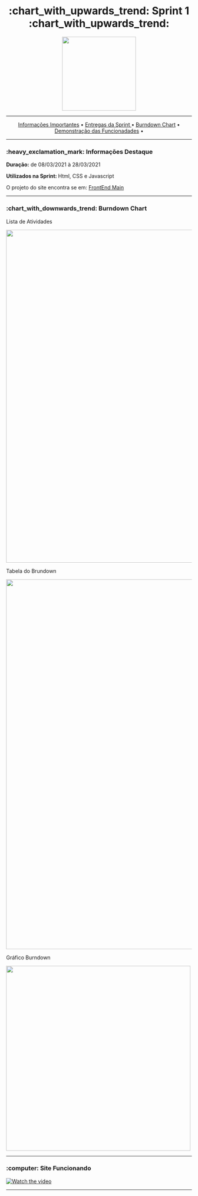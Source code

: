 <h1 align="center">:chart_with_upwards_trend: Sprint 1 :chart_with_upwards_trend:</h1>
<p align="center">
  <img src="https://github.com/UniversalDevs/Projeto_API/blob/main/Documentos/Sprint1.PNG" width="200"/>
</p>
<hr>
<p align="center">
  <a href ="https://github.com/UniversalDevs/Projeto_API#-dart-objetivos-do-projeto"> Informações Importantes</a>  • 
  <a href ="https://github.com/UniversalDevs/Projeto_API/blob/main/Sprint%202/README.md#bookmark_tabs-entregas-da-sprint">Entregas da Sprint </a>  •
  <a href ="https://github.com/UniversalDevs/Projeto_API#-dart-objetivos-do-projeto"> Burndown Chart</a>  • 
  <a href ="https://github.com/UniversalDevs/Projeto_API#-dart-objetivos-do-projeto"> Demonstração das Funcionadades</a>  • 
</p>
<hr>

<h3>:heavy_exclamation_mark: Informações Destaque</h3>
<p><strong> Duração:</strong> de 08/03/2021 à 28/03/2021</p>
<p><strong> Utilizados na Sprint: </strong>Html, CSS e Javascript</p>
<p> O projeto do site encontra se em: <a href="https://github.com/UniversalDevs/Projeto_API/tree/main/Sprint1/Front-End-main">FrontEnd Main</a>
<hr>


<h3>:chart_with_downwards_trend: Burndown Chart </h3>
<p>Lista de Atividades</p>
<img src="https://github.com/UniversalDevs/Projeto_API/blob/main/Documentos/Sprint1/ListaDeAtividades_Sprint%231.PNG" width="900"/>
<p>Tabela do Brundown</p>
<img src="https://github.com/UniversalDevs/Projeto_API/blob/main/Documentos/Sprint1/TabelaDoBurndown_Sprint%231.PNG" width="1000"/>
<p>Gráfico Burndown</p>
<img src="https://github.com/UniversalDevs/Projeto_API/blob/main/Documentos/Burndowns/BurndownSprint%231.png" width="500"/>
<hr>

<h3>:computer: Site Funcionando</h3>

[![Watch the video](https://github.com/UniversalDevs/Projeto_API/blob/main/Imagens/thumbnail.PNG)](https://youtu.be/2mlp6k6hb0A)
<hr>
